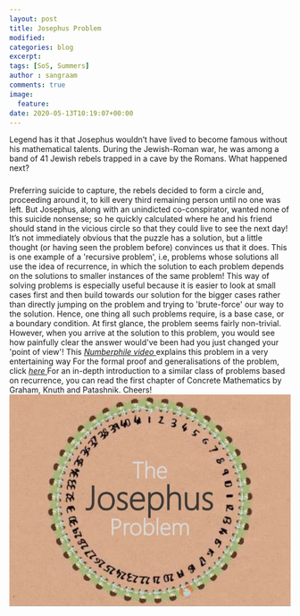 ```yaml
---
layout: post
title: Josephus Problem
modified:
categories: blog
excerpt:
tags: [SoS, Summers]
author : sangraam
comments: true
image:
  feature:
date: 2020-05-13T10:19:07+00:00
---
```


Legend has it that Josephus wouldn’t have lived to become famous without his mathematical talents. During the Jewish-Roman war, he was among a band of 41 Jewish rebels trapped in a cave by the Romans. What happened next?
###  
Preferring suicide to capture, the rebels decided to form a circle and, proceeding around it, to kill every third remaining person until no one was left. But Josephus, along with an
unindicted co-conspirator, wanted none of this suicide nonsense; so he quickly calculated where he and his friend should stand in the vicious circle so that they could live to see the next day!
It’s not immediately obvious that the puzzle has a solution, but a little thought (or having seen the problem before) convinces us that it does.
This is one example of a 'recursive problem', i.e, problems whose solutions all use the idea of recurrence, in which the solution to each problem depends on the solutions to smaller instances of the same problem! This way of solving problems is especially useful because it is easier to look at small cases first and then build towards our solution for the bigger cases rather than directly jumping on the problem and trying to 'brute-force' our way to the solution. Hence, one thing all such problems require, is a base case, or a boundary condition.
At first glance, the problem seems fairly non-trivial. However, when you arrive at the solution to this problem, you would see how painfully clear the answer would've been had you just changed your 'point of view'!
This <a href="https://youtu.be/uCsD3ZGzMgE" target="_blank"><i>Numberphile video </i></a>explains this problem in a very entertaining way
For the formal proof and generalisations of the problem, click <a href="https://en.m.wikipedia.org/wiki/Josephus_problem" target="_blank"><i>here </i></a>
For an in-depth introduction to a similar class of problems based on recurrence, you can read the first chapter of Concrete Mathematics by Graham, Knuth and Patashnik.
Cheers!
![Josephus problem](/images/josephus.jpg)
